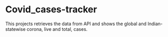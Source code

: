# Covid_cases-tracker
This projects retrieves the data from API and shows the global and Indian-statewise corona, live and total, cases.
